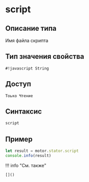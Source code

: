 # script

## Описание типа
Имя файла скрипта

## Тип значения свойства
`#!javascript String`

## Доступ
`Тоько Чтение`

## Синтаксис
```javascript
script
```

## Пример
```javascript linenums="1"
let result = motor.stator.script
console.info(result)
```

!!! info "См. также"

    []()

